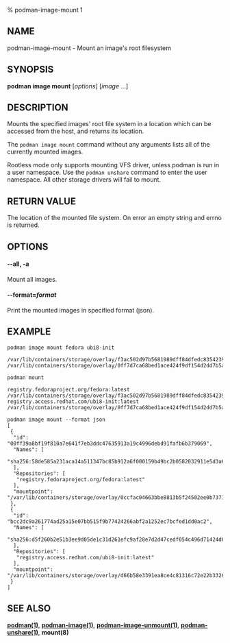 % podman-image-mount 1

## NAME

podman\-image\-mount - Mount an image's root filesystem

## SYNOPSIS

**podman image mount** [*options*] [*image* ...]

## DESCRIPTION

Mounts the specified images' root file system in a location which can be
accessed from the host, and returns its location.

The `podman image mount` command without any arguments lists all of the
currently mounted images.

Rootless mode only supports mounting VFS driver, unless podman is run in a user namespace.
Use the `podman unshare` command to enter the user namespace. All other storage drivers will fail to mount.

## RETURN VALUE

The location of the mounted file system. On error an empty string and errno is
returned.

## OPTIONS

#### **--all**, **-a**

Mount all images.

#### **--format**=_format_

Print the mounted images in specified format (json).

## EXAMPLE

```
podman image mount fedora ubi8-init

/var/lib/containers/storage/overlay/f3ac502d97b5681989dff84dfedc8354239bcecbdc2692f9a639f4e080a02364/merged
/var/lib/containers/storage/overlay/0ff7d7ca68bed1ace424f9df154d2dd7b5a125c19d887f17653cbcd5b6e30ba1/merged
```

```
podman mount

registry.fedoraproject.org/fedora:latest /var/lib/containers/storage/overlay/f3ac502d97b5681989dff84dfedc8354239bcecbdc2692f9a639f4e080a02364/merged
registry.access.redhat.com/ubi8-init:latest /var/lib/containers/storage/overlay/0ff7d7ca68bed1ace424f9df154d2dd7b5a125c19d887f17653cbcd5b6e30ba1/merged
```

```
podman image mount --format json
[
 {
  "id": "00ff39a8bf19f810a7e641f7eb3ddc47635913a19c4996debd91fafb6b379069",
  "Names": [
   "sha256:58de585a231aca14a511347bc85b912a6f000159b49bc2b0582032911e5d3a6c"
  ],
  "Repositories": [
   "registry.fedoraproject.org/fedora:latest"
  ],
  "mountpoint": "/var/lib/containers/storage/overlay/0ccfac04663bbe8813b5f24502ee0b7371ce5bf3c5adeb12e4258d191c2cf7bc/merged"
 },
 {
  "id": "bcc2dc9a261774ad25a15e07bb515f9b77424266abf2a1252ec7bcfed1dd0ac2",
  "Names": [
   "sha256:d5f260b2e51b3ee9d05de1c31d261efc9af28e7d2d47cedf054c496d71424d63"
  ],
  "Repositories": [
   "registry.access.redhat.com/ubi8-init:latest"
  ],
  "mountpoint": "/var/lib/containers/storage/overlay/d66b58e3391ea8ce4c81316c72e22b332618f2a28b461a32ed673e8998cdaeb8/merged"
 }
]
```

## SEE ALSO

**[podman(1)](commands/podman.md)**, **[podman-image(1)](commands/podman-image/podman-image.md)**, **[podman-image-unmount(1)](commands/podman-image/podman-image-unmount.md)**, **[podman-unshare(1)](commands/podman-unshare.md)**, **mount(8)**
